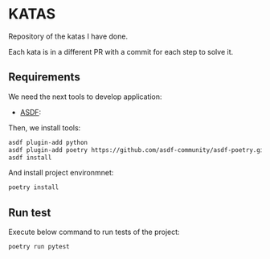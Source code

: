 # KATAS

Repository of the katas I have done. 

Each kata is in a different PR with a commit for each step to solve it.



## Requirements

We need the next tools to develop application:

* [ASDF](https://asdf-vm.com/):

Then, we install tools:

~~~bash
asdf plugin-add python
asdf plugin-add poetry https://github.com/asdf-community/asdf-poetry.git
asdf install
~~~~

And install project environmnet:

~~~bash
poetry install
~~~~


## Run test

Execute below command to run tests of the project:

~~~bash
poetry run pytest 
~~~
